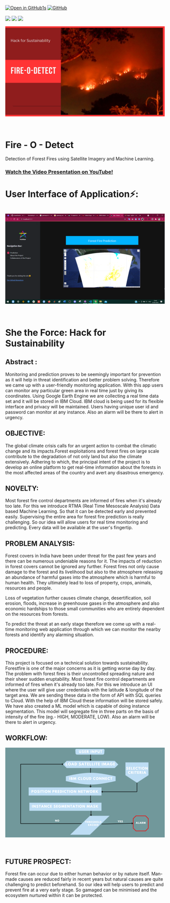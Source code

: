 [![Open in GitHub1s](https://img.shields.io/badge/View%20Code%20Online-VSCode%20GitHub1s-blue?style=plastic&logo=visual-studio-code)](https://github1s.com/khanfarhan10/ForestFireDetect)
<a href="LICENSE"><img alt="GitHub" src="https://img.shields.io/github/license/soumya997/Smart-Exam-Form?style=plastic"></a>
<br>
<br>
  <img src="https://forthebadge.com/images/badges/built-with-love.svg">     <img src="https://forthebadge.com/images/badges/made-with-python.svg">    <img src="https://forthebadge.com/images/badges/open-source.svg">
  
<p align="center">
  <img src="/Images/Home.jpg">
</p>
<br/>

# Fire - O - Detect
Detection of Forest Fires using Satellite Imagery and Machine Learning.

### [Watch the Video Presentation on YouTube!](https://youtu.be/hV2cxghatG4)

 # User Interface of Application⚡:
<pre>

<img src="/Images/ui1.png" width="700"> <img src="/Images/ui2.png" width="700">  <img src="/Images/map.png" width="700">  <img src="/Images/ROI.png" width="700"> <img src="/Images/threats.png" width="700"> 
 
 </pre>


# She the Force: Hack for Sustainability

## Abstract :

Monitoring and prediction proves to be seemingly important for prevention as it will help in threat
identification and better problem solving. Therefore we came up with a user-friendly monitoring
application. With this app users can monitor any particular green area in real time just by giving its
coordinates. Using Google Earth Engine we are collecting a real time data set and it will be stored in
IBM Cloud. IBM cloud is being used for its flexible interface and privacy will be maintained. Users
having unique user id and password can monitor at any instance. Also an alarm will be there to alert
in urgency.

## OBJECTIVE: 
The global climate crisis calls for an urgent action to combat the climatic change and
its impacts.Forest exploitations and forest fires on large scale contribute to the degradation of not
only land but also the climate extensively. Adhering to which, the principal intent of the project is
to develop an online platform to get real-time information about the forests in the most affected
areas of the country and avert any disastrous emergency.

## NOVELTY: 
Most forest fire control departments are informed of fires when it's already too late. For
this we introduce RTMA (Real Time Mesoscale Analysis) Data based Machine Learning. So that it
can be detected early and prevented easily. Supervising the entire area for forest fire prediction is
really challenging. So our idea will allow users for real time monitoring and predicting. Every data
will be available at the user's fingertip.

## PROBLEM ANALYSIS: 
Forest covers in India have been under threat for the past few years and
there can be numerous undeniable reasons for it. The impacts of reduction in forest covers cannot
be ignored any further. Forest fires not only cause damage to the forest and its livelihood but also
to the atmosphere releasing an abundance of harmful gases into the atmosphere which is harmful
to human health. They ultimately lead to loss of property, crops, animals, resources and people.

Loss of vegetation further causes climate change, desertification, soil erosion, floods, increase in
greenhouse gases in the atmosphere and also economic hardships to those small communities
who are entirely dependent on the resources from forests.

To predict the threat at an early stage therefore we come up with a real-time monitoring web
application through which we can monitor the nearby forests and identify any alarming situation.

## PROCEDURE: 

This project is focused on a technical solution towards sustainability. Forestfire is one of
the major concerns as it is getting worse day by day. The problem with forest fires is their uncontrolled 
spreading nature and their sheer sudden eruptability. Most forest fire control departments are informed of
fires when it's already too late. For this we introduce an UI where the user will give user credentials with the
latitude & longitude of the target area. We are sending these data in the form of API with SQL queries to
Cloud. With the help of IBM Cloud these information will be stored safely. We have also created a ML
model which is capable of doing instance segmentation. This model will segregate fire in three parts on the
basis of intensity of the fire (eg.- HIGH, MODERATE, LOW). Also an alarm will be there to alert in
urgency.

## WORKFLOW: 


<p align="center">
  <img src="/Images/WorkFlow.png">
</p>
<br/>

## FUTURE PROSPECT:
Forest fire can occur due to either human behavior or by nature itself. Man-made causes are
reduced fairly in recent years but natural causes are quite challenging to predict beforehand.
So our idea will help users to predict and prevent fire at a very early stage. So gamaged can
be minimised and the ecosystem nurtured within it can be protected. 
